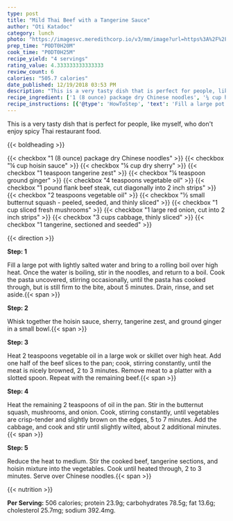 ```yaml
---
type: post
title: "Mild Thai Beef with a Tangerine Sauce"
author: "Oti Katadoc"
category: lunch
photo: "https://imagesvc.meredithcorp.io/v3/mm/image?url=https%3A%2F%2Fimages.media-allrecipes.com%2Fuserphotos%2F250438.jpg"
prep_time: "P0DT0H20M"
cook_time: "P0DT0H25M"
recipe_yield: "4 servings"
rating_value: 4.333333333333333
review_count: 6
calories: "505.7 calories"
date_published: 12/19/2018 03:53 PM
description: "This is a very tasty dish that is perfect for people, like myself, who don't enjoy spicy Thai restaurant food."
recipe_ingredient: ['1 (8 ounce) package dry Chinese noodles', '¼ cup hoisin sauce', '¼ cup dry sherry', '1 teaspoon tangerine zest', '¼ teaspoon ground ginger', '4 teaspoons vegetable oil', '1 pound flank beef steak, cut diagonally into 2 inch strips', '2 teaspoons vegetable oil', '½ small butternut squash - peeled, seeded, and thinly sliced', '1 cup sliced fresh mushrooms', '1 large red onion, cut into 2 inch strips', '3 cups cabbage, thinly sliced', '1 tangerine, sectioned and seeded']
recipe_instructions: [{'@type': 'HowToStep', 'text': 'Fill a large pot with lightly salted water and bring to a rolling boil over high heat. Once the water is boiling, stir in the noodles, and return to a boil. Cook the pasta uncovered, stirring occasionally, until the pasta has cooked through, but is still firm to the bite, about 5 minutes. Drain, rinse, and set aside.\n'}, {'@type': 'HowToStep', 'text': 'Whisk together the hoisin sauce, sherry, tangerine zest, and ground ginger in a small bowl.\n'}, {'@type': 'HowToStep', 'text': 'Heat 2 teaspoons vegetable oil in a large wok or skillet over high heat.  Add one half of the beef slices to the pan; cook, stirring constantly, until the meat is nicely browned, 2 to 3 minutes.  Remove meat to a platter with a slotted spoon.  Repeat with the remaining beef.\n'}, {'@type': 'HowToStep', 'text': 'Heat the remaining 2 teaspoons of oil in the pan.  Stir in the butternut squash, mushrooms, and onion.  Cook, stirring constantly, until vegetables are crisp-tender and slightly brown on the edges, 5 to 7 minutes.  Add the cabbage, and cook and stir until slightly wilted, about 2 additional minutes.\n'}, {'@type': 'HowToStep', 'text': 'Reduce the heat to medium.  Stir the cooked beef, tangerine sections, and hoisin mixture into the vegetables.  Cook until heated through, 2 to 3 minutes. Serve over Chinese noodles.\n'}]
---
```


This is a very tasty dish that is perfect for people, like myself, who don't enjoy spicy Thai restaurant food. 

{{< boldheading >}}

{{< checkbox "1 (8 ounce) package dry Chinese noodles" >}}
{{< checkbox "¼ cup hoisin sauce" >}}
{{< checkbox "¼ cup dry sherry" >}}
{{< checkbox "1 teaspoon tangerine zest" >}}
{{< checkbox "¼ teaspoon ground ginger" >}}
{{< checkbox "4 teaspoons vegetable oil" >}}
{{< checkbox "1 pound flank beef steak, cut diagonally into 2 inch strips" >}}
{{< checkbox "2 teaspoons vegetable oil" >}}
{{< checkbox "½ small butternut squash - peeled, seeded, and thinly sliced" >}}
{{< checkbox "1 cup sliced fresh mushrooms" >}}
{{< checkbox "1 large red onion, cut into 2 inch strips" >}}
{{< checkbox "3 cups cabbage, thinly sliced" >}}
{{< checkbox "1  tangerine, sectioned and seeded" >}}


{{< direction >}}

**Step: 1**

Fill a large pot with lightly salted water and bring to a rolling boil over high heat. Once the water is boiling, stir in the noodles, and return to a boil. Cook the pasta uncovered, stirring occasionally, until the pasta has cooked through, but is still firm to the bite, about 5 minutes. Drain, rinse, and set aside.{{< span >}}

**Step: 2**

Whisk together the hoisin sauce, sherry, tangerine zest, and ground ginger in a small bowl.{{< span >}}

**Step: 3**

Heat 2 teaspoons vegetable oil in a large wok or skillet over high heat.  Add one half of the beef slices to the pan; cook, stirring constantly, until the meat is nicely browned, 2 to 3 minutes.  Remove meat to a platter with a slotted spoon.  Repeat with the remaining beef.{{< span >}}

**Step: 4**

Heat the remaining 2 teaspoons of oil in the pan.  Stir in the butternut squash, mushrooms, and onion.  Cook, stirring constantly, until vegetables are crisp-tender and slightly brown on the edges, 5 to 7 minutes.  Add the cabbage, and cook and stir until slightly wilted, about 2 additional minutes.{{< span >}}

**Step: 5**

Reduce the heat to medium.  Stir the cooked beef, tangerine sections, and hoisin mixture into the vegetables.  Cook until heated through, 2 to 3 minutes. Serve over Chinese noodles.{{< span >}}

{{< nutrition >}}

**Per Serving:** 506 calories; protein 23.9g; carbohydrates 78.5g; fat 13.6g; cholesterol 25.7mg; sodium 392.4mg.